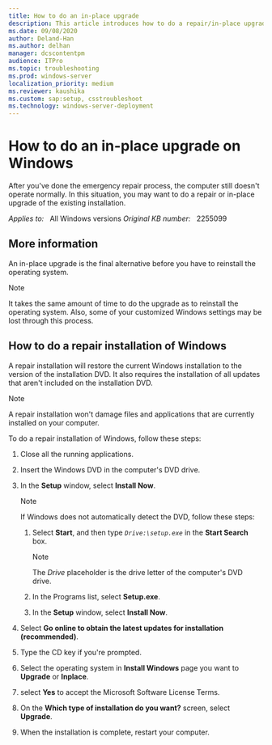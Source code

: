 ```yaml
---
title: How to do an in-place upgrade
description: This article introduces how to do a repair/in-place upgrade of the existing installation for Windows.
ms.date: 09/08/2020
author: Deland-Han
ms.author: delhan
manager: dcscontentpm
audience: ITPro
ms.topic: troubleshooting
ms.prod: windows-server
localization_priority: medium
ms.reviewer: kaushika
ms.custom: sap:setup, csstroubleshoot
ms.technology: windows-server-deployment
---
```

# How to do an in-place upgrade on Windows

After you've done the emergency repair process, the computer still doesn't operate normally. In this situation, you may want to do a repair or in-place upgrade of the existing installation.

_Applies to:_ &nbsp; All Windows versions
_Original KB number:_ &nbsp; 2255099

## More information

An in-place upgrade is the final alternative before you have to reinstall the operating system.

> [!NOTE]
> It takes the same amount of time to do the upgrade as to reinstall the operating system. Also, some of your customized Windows settings may be lost through this process.

## How to do a repair installation of Windows

A repair installation will restore the current Windows installation to the version of the installation DVD. It also requires the installation of all updates that aren't included on the installation DVD.

> [!NOTE]
> A repair installation won't damage files and applications that are currently installed on your computer.

To do a repair installation of Windows, follow these steps:

1. Close all the running applications.
2. Insert the Windows DVD in the computer's DVD drive.
3. In the **Setup** window, select **Install Now**.

    > [!NOTE]
    > If Windows does not automatically detect the DVD, follow these steps:

      1. Select **Start**, and then type *`Drive:\setup.exe`* in the **Start Search** box.

         > [!NOTE]
         > The *Drive* placeholder is the drive letter of the computer's DVD drive.

      2. In the Programs list, select **Setup.exe**.
      3. In the **Setup** window, select **Install Now**.

4. Select **Go online to obtain the latest updates for installation (recommended)**.
5. Type the CD key if you're prompted.
6. Select the operating system in **Install Windows** page you want to **Upgrade** or **Inplace**.
7. select **Yes** to accept the Microsoft Software License Terms.
8. On the **Which type of installation do you want?** screen, select **Upgrade**.
9. When the installation is complete, restart your computer.
